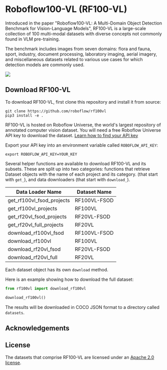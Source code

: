 # Roboflow100-VL (RF100-VL)

Introduced in the paper "Roboflow100-VL: A Multi-Domain Object Detection
Benchmark for Vision-Language Models", RF100-VL is a large-scale collection of 100 multi-modal datasets with diverse concepts not commonly found in VLM pre-training.

The benchmark includes images from seven domains: flora and fauna, sport, industry, document processing, laboratory imaging, aerial imagery, and miscellaneous datasets related to various use cases for which detection models are commonly used.

![](https://media.roboflow.com/rf100vl/results.png)

## Download RF100-VL

To download RF100-VL, first clone this repository and install it from source:

```
git clone https://github.com/roboflow/rf100vl
pip3 install -e .
```

RF100-VL is hosted on Roboflow Universe, the world's largest repository of annotated computer vision dataset. You will need a free Roboflow Universe API key to download the dataset. [Learn how to find your API key]()

Export your API key into an environment variable called `ROBOFLOW_API_KEY`:

```
export ROBOFLOW_API_KEY=YOUR_KEY
```

Several helper functions are available to download RF100-VL and its subsets. These are split up into two categories: functions that retrieve Dataset objects with the name of each project and its category. (that start with `get_`), and data downloaders (that start with `download_`).

| Data Loader Name               | Dataset Name           |
|--------------------------------|------------------------|
| get_rf100vl_fsod_projects      | RF100VL-FSOD          |
| get_rf100vl_projects           | RF100VL               |
| get_rf20vl_fsod_projects       | RF20VL-FSOD           |
| get_rf20vl_full_projects       | RF20VL           |
| download_rf100vl_fsod          | RF100VL-FSOD          |
| download_rf100vl               | RF100VL               |
| download_rf20vl_fsod           | RF20VL-FSOD           |
| download_rf20vl_full           | RF20VL           |

Each dataset object has its own `download` method.

Here is an example showing how to download the full dataset:

```python
from rf100vl import download_rf100vl

download_rf100vl()
```

The results will be downloaded in COCO JSON format to a directory called `datasets`.

## Acknowledgements



## License

The datasets that comprise RF100-VL are licensed under an [Apache 2.0 license](LICENSE).

